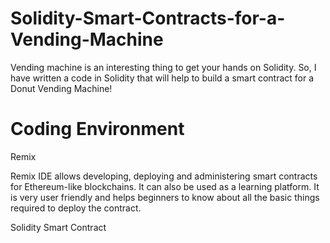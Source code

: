 # Solidity-Smart-Contracts-for-a-Vending-Machine
Vending machine is an interesting thing to get your hands on Solidity. So, I have written a code in Solidity that will help to build a smart contract for a Donut Vending Machine!

# Coding Environment

Remix

Remix IDE allows developing, deploying and administering smart contracts for Ethereum-like blockchains. It can also be used as a learning platform. It is very user friendly and helps beginners to know about all the basic things required to deploy the contract.

Solidity
Smart Contract
